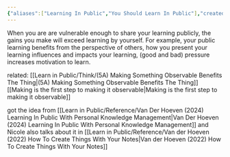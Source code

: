 ```yaml
---
{"aliases":["Learning In Public","You Should Learn In Public"],"created":"2025-02-27T10:20","updated":"2025-08-26T21:17","dg-publish":true,"dg-permalink":"think/5-learn-public-grow","id":"5","toc":"learn in public grow","dg-path":"Think/(5) Learning In Public Allows You To Grow Faster.md","permalink":"/think/5-learn-public-grow/","dgPassFrontmatter":true,"noteIcon":"1"}
---
```


When you are are vulnerable enough to share your learning publicly, the gains you make will exceed learning by yourself. For example, your public learning benefits from the perspective of others, how you present your learning influences and impacts your learning, (good and bad) pressure increases motivation to learn. 

related: 
[[Learn in Public/Think/(5A) Making Something Observable Benefits The Thing\|(5A) Making Something Observable Benefits The Thing]]
[[Making is the first step to making it observable\|Making is the first step to making it observable]]

got the idea from [[Learn in Public/Reference/Van Der Hoeven (2024) Learning In Public With Personal Knowledge Management\|Van Der Hoeven (2024) Learning In Public With Personal Knowledge Management]] and Nicole also talks about it in [[Learn in Public/Reference/Van der Hoeven (2022) How To Create Things With Your Notes\|Van der Hoeven (2022) How To Create Things With Your Notes]]